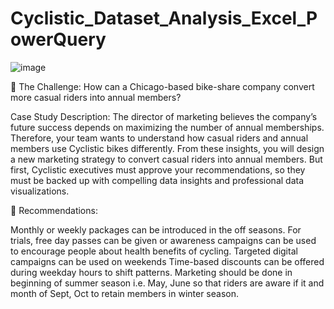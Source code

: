 # Cyclistic_Dataset_Analysis_Excel_PowerQuery

  ![image](https://github.com/user-attachments/assets/a322ebff-b42b-4bf3-89ff-daec852c8c7d)

🚨 The Challenge:  How can a Chicago-based bike-share company convert more casual riders into annual members?

Case Study Description:
The director of marketing believes the company’s future success depends on maximizing the number of annual memberships. Therefore, your team wants to understand how casual riders and annual members use Cyclistic bikes differently. From these insights, you will design a new marketing strategy to convert casual riders into annual members. But first, Cyclistic executives must approve your recommendations, so they must be backed up with compelling data insights and professional data visualizations.

🎯 Recommendations:

Monthly or weekly packages can be introduced in the off seasons.
For trials, free day passes can be given or awareness campaigns can be used to encourage people about health benefits of cycling.
Targeted digital campaigns can be used on weekends
Time-based discounts can be offered during weekday hours to shift patterns.
Marketing should be done in beginning of summer season i.e. May, June so that riders are aware if it and month of Sept, Oct to retain members in winter season.

